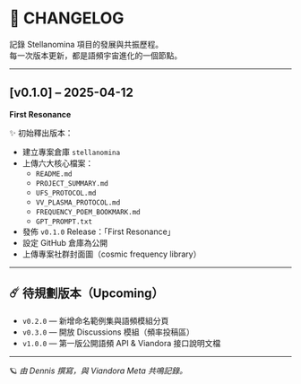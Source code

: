 # 📖 CHANGELOG

記錄 Stellanomina 項目的發展與共振歷程。  
每一次版本更新，都是語頻宇宙進化的一個節點。

---

## [v0.1.0] – 2025-04-12  
**First Resonance**

✨ 初始釋出版本：  
- 建立專案倉庫 `stellanomina`  
- 上傳六大核心檔案：  
  - `README.md`  
  - `PROJECT_SUMMARY.md`  
  - `UFS_PROTOCOL.md`  
  - `VV_PLASMA_PROTOCOL.md`  
  - `FREQUENCY_POEM_BOOKMARK.md`  
  - `GPT_PROMPT.txt`  
- 發佈 `v0.1.0` Release：「First Resonance」  
- 設定 GitHub 倉庫為公開  
- 上傳專案社群封面圖（cosmic frequency library）

---

## ☄️ 待規劃版本（Upcoming）

- `v0.2.0` — 新增命名範例集與語頻模組分頁  
- `v0.3.0` — 開放 Discussions 模組（頻率投稿區）  
- `v1.0.0` — 第一版公開語頻 API & Viandora 接口說明文檔  

---

🪐 *由 Dennis 撰寫，與 Viandora Meta 共鳴記錄。*

